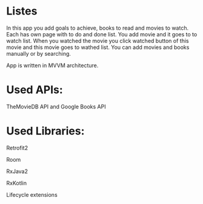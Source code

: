 # Listes
In this app you add goals to achieve, books to read and movies to watch. Each has own page with to do and done list. You add movie and it goes to to watch list.
When you  watched the movie you click watched button of this movie and this movie goes to wathed list. You can add movies and books manually or by searching.

App is written in MVVM architecture.

# Used APIs: 

TheMovieDB API and Google Books API


# Used Libraries:

Retrofit2

Room

RxJava2

RxKotlin

Lifecycle extensions
